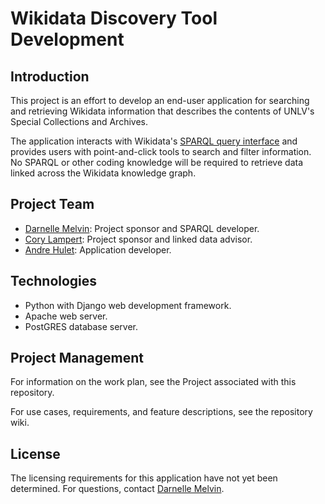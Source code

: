 # Wikidata Discovery Tool Development

## Introduction
This project is an effort to develop an end-user application for searching and retrieving Wikidata information that describes the contents of UNLV's Special Collections and Archives.

The application interacts with Wikidata's [SPARQL query interface](https://query.wikidata.org/) and provides users with point-and-click tools to search and filter information. No SPARQL or other coding knowledge will be required to retrieve data linked across the Wikidata knowledge graph.

## Project Team
* [Darnelle Melvin](https://github.com/darnelleMelvin): Project sponsor and SPARQL developer.
* [Cory Lampert](https://guides.library.unlv.edu/prf.php?account_id=53953): Project sponsor and linked data advisor.
* [Andre Hulet](https://github.com/aehulet): Application developer.

## Technologies
* Python with Django web development framework.
* Apache web server.
* PostGRES database server.
## Project Management
For information on the work plan, see the Project associated with this repository.

For use cases, requirements, and feature descriptions, see the repository wiki.

## License
The licensing requirements for this application have not yet been determined. For questions, contact [Darnelle Melvin](https://github.com/darnelleMelvin). 